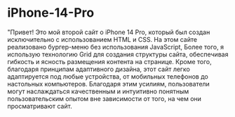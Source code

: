 # iPhone-14-Pro

"Привет! Это мой второй сайт о iPhone 14 Pro, который был создан исключительно с использованием HTML и CSS. На этом сайте реализовано бургер-меню без использования JavaScript, Более того, я использую технологию Grid для создания структуры сайта, обеспечивая гибкость и ясность размещения контента на странице. Кроме того, благодаря принципам адаптивного дизайна, этот сайт легко адаптируется под любые устройства, от мобильных телефонов до настольных компьютеров. Благодаря этим усилиям, пользователи могут наслаждаться качественным и интуитивно понятным пользовательским опытом вне зависимости от того, на чем они просматривают сайт.
